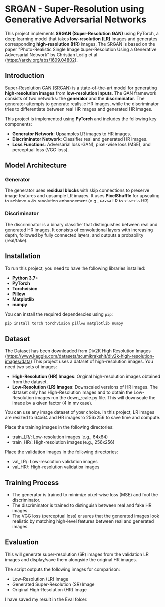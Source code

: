 # SRGAN - Super-Resolution using Generative Adversarial Networks

This project implements **SRGAN (Super-Resolution GAN)** using PyTorch, a deep learning model that takes **low-resolution (LR)** images and generates corresponding **high-resolution (HR)** images. The SRGAN is based on the paper "Photo-Realistic Single Image Super-Resolution Using a Generative Adversarial Network" by Christian Ledig et al (https://arxiv.org/abs/1609.04802).

## Introduction

Super-Resolution GAN (SRGAN) is a state-of-the-art model for generating **high-resolution images** from **low-resolution inputs**. The GAN framework consists of two networks: the **generator** and the **discriminator**. The generator attempts to generate realistic HR images, while the discriminator tries to differentiate between real HR images and generated HR images.

This project is implemented using **PyTorch** and includes the following key components:

- **Generator Network**: Upsamples LR images to HR images.
- **Discriminator Network**: Classifies real and generated HR images.
- **Loss Functions**: Adversarial loss (GAN), pixel-wise loss (MSE), and perceptual loss (VGG loss).

## Model Architecture

### Generator

The generator uses **residual blocks** with skip connections to preserve image features and upsample LR images. It uses **PixelShuffle** for upscaling to achieve a 4x resolution enhancement (e.g., `64x64` LR to `256x256` HR).

### Discriminator

The discriminator is a binary classifier that distinguishes between real and generated HR images. It consists of convolutional layers with increasing depth, followed by fully connected layers, and outputs a probability (real/fake).

## Installation

To run this project, you need to have the following libraries installed:

- **Python 3.7+**
- **PyTorch**
- **Torchvision**
- **Pillow**
- **Matplotlib**
- **numpy**

You can install the required dependencies using `pip`:

```bash
pip install torch torchvision pillow matplotlib numpy

```

## Dataset
The Dataset has been downloaded from Div2K High Resolution Images (https://www.kaggle.com/datasets/soumikrakshit/div2k-high-resolution-images/data)
This project uses a dataset of high-resolution images. You need two sets of images:

 - **High-Resolution (HR) Images**: Original high-resolution images obtained from the dataset.
 - **Low-Resolution (LR) Images**: Downscaled versions of HR images. 
The dataset only has High-Resolution images and to obtain the Low-Resolution images run the down_scale.py file. This will downscale the image by a given factor (4 in my case).

You can use any image dataset of your choice. In this project, LR images are resized to 64x64 and HR images to 256x256 to save time and compute.

Place the training images in the following directories:
 - train_LR/: Low-resolution images (e.g., 64x64)
 - train_HR/: High-resolution images (e.g., 256x256)

Place the validation images in the following directories:
 - val_LR/: Low-resolution validation images
 - val_HR/: High-resolution validation images

## Training Process
 - The generator is trained to minimize pixel-wise loss (MSE) and fool the discriminator.
 - The discriminator is trained to distinguish between real and fake HR images.
 - The VGG loss (perceptual loss) ensures that the generated images look realistic by matching high-level features between real and generated images.

## Evaluation
This will generate super-resolution (SR) images from the validation LR images and display/save them alongside the original HR images.

The script outputs the following images for comparison:

 - Low-Resolution (LR) Image
 - Generated Super-Resolution (SR) Image
 - Original High-Resolution (HR) Image

I have saved my result in the Eval folder.


